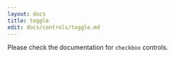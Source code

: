 ```yaml
---
layout: docs
title: toggle
edit: docs/controls/toggle.md
---
```


Please check the documentation for `checkbox` controls.
